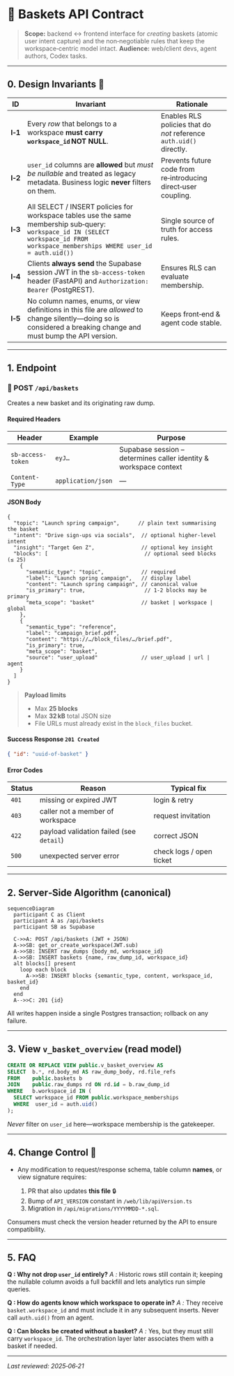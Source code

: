 # 📄 Baskets API Contract

> **Scope:** backend ↔ frontend interface for *creating* baskets (atomic user intent capture) and the non‑negotiable rules that keep the workspace‑centric model intact.
> **Audience:** web/client devs, agent authors, Codex tasks.

---

## 0. Design Invariants 🚦

| ID      | Invariant                                                                                                                                                                             | Rationale                                                           |
| ------- | ------------------------------------------------------------------------------------------------------------------------------------------------------------------------------------- | ------------------------------------------------------------------- |
| **I‑1** | Every *row* that belongs to a workspace **must carry `workspace_id` NOT NULL**.                                                                                                       | Enables RLS policies that do *not* reference `auth.uid()` directly. |
| **I‑2** | `user_id` columns are **allowed** but *must be nullable* and treated as legacy metadata. Business logic **never** filters on them.                                                    | Prevents future code from re‑introducing direct‑user coupling.      |
| **I‑3** | All SELECT / INSERT policies for workspace tables use the same membership sub‑query:<br>`workspace_id IN (SELECT workspace_id FROM workspace_memberships WHERE user_id = auth.uid())` | Single source of truth for access rules.                            |
| **I‑4** | Clients **always send** the Supabase session JWT in the `sb-access-token` header (FastAPI) and `Authorization: Bearer` (PostgREST).                                                   | Ensures RLS can evaluate membership.                                |
| **I‑5** | No column names, enums, or view definitions in this file are *allowed* to change silently—doing so is considered a breaking change and must bump the API version.                     | Keeps front‑end & agent code stable.                                |

---

## 1. Endpoint

### 🧺 POST `/api/baskets`

Creates a new basket and its originating raw dump.

#### Required Headers

| Header            | Example            | Purpose                                                           |
| ----------------- | ------------------ | ----------------------------------------------------------------- |
| `sb-access-token` | `eyJ…`             | Supabase session – determines caller identity & workspace context |
| `Content-Type`    | `application/json` | —                                                                 |

#### JSON Body

```jsonc
{
  "topic": "Launch spring campaign",      // plain text summarising the basket
  "intent": "Drive sign‑ups via socials",  // optional higher‑level intent
  "insight": "Target Gen Z",               // optional key insight
  "blocks": [                               // optional seed blocks (≤ 25)
    {
      "semantic_type": "topic",            // required
      "label": "Launch spring campaign",   // display label
      "content": "Launch spring campaign", // canonical value
      "is_primary": true,                   // 1‑2 blocks may be primary
      "meta_scope": "basket"               // basket | workspace | global
    },
    {
      "semantic_type": "reference",
      "label": "campaign_brief.pdf",
      "content": "https://…/block_files/…/brief.pdf",
      "is_primary": true,
      "meta_scope": "basket",
      "source": "user_upload"              // user_upload | url | agent
    }
  ]
}
```

> **Payload limits**
>
> * Max **25 blocks**
> * Max **32 kB** total JSON size
> * File URLs must already exist in the `block_files` bucket.

#### Success Response `201 Created`

```json
{ "id": "uuid-of-basket" }
```

#### Error Codes

| Status | Reason                                   | Typical fix              |
| ------ | ---------------------------------------- | ------------------------ |
| `401`  | missing or expired JWT                   | login & retry            |
| `403`  | caller not a member of workspace         | request invitation       |
| `422`  | payload validation failed (see `detail`) | correct JSON             |
| `500`  | unexpected server error                  | check logs / open ticket |

---

## 2. Server‑Side Algorithm (canonical)

```mermaid
sequenceDiagram
  participant C as Client
  participant A as /api/baskets
  participant SB as Supabase

  C->>A: POST /api/baskets (JWT + JSON)
  A->>SB: get_or_create_workspace(JWT.sub)
  A->>SB: INSERT raw_dumps {body_md, workspace_id}
  A->>SB: INSERT baskets {name, raw_dump_id, workspace_id}
  alt blocks[] present
    loop each block
      A->>SB: INSERT blocks {semantic_type, content, workspace_id, basket_id}
    end
  end
  A-->>C: 201 {id}
```

All writes happen inside a single Postgres transaction; rollback on any failure.

---

## 3. View `v_basket_overview` (read model)

```sql
CREATE OR REPLACE VIEW public.v_basket_overview AS
SELECT  b.*, rd.body_md AS raw_dump_body, rd.file_refs
FROM    public.baskets b
JOIN    public.raw_dumps rd ON rd.id = b.raw_dump_id
WHERE   b.workspace_id IN (
  SELECT workspace_id FROM public.workspace_memberships
  WHERE  user_id = auth.uid()
);
```

*Never* filter on `user_id` here—workspace membership is the gatekeeper.

---

## 4. Change Control 🛑

* Any modification to request/response schema, table column **names**, or view signature requires:

  1. PR that also updates **this file** 🔒
  2. Bump of `API_VERSION` constant in `/web/lib/apiVersion.ts`
  3. Migration in `/api/migrations/YYYYMMDD‑*.sql`.

Consumers must check the version header returned by the API to ensure compatibility.

---

## 5. FAQ

**Q : Why not drop `user_id` entirely?**
*A :* Historic rows still contain it; keeping the nullable column avoids a full backfill and lets analytics run simple queries.

**Q : How do agents know which workspace to operate in?**
*A :* They receive `basket.workspace_id` and must include it in any subsequent inserts. Never call `auth.uid()` from an agent.

**Q : Can blocks be created without a basket?**
*A :* Yes, but they must still carry `workspace_id`. The orchestration layer later associates them with a basket if needed.

---

*Last reviewed: 2025‑06‑21*
